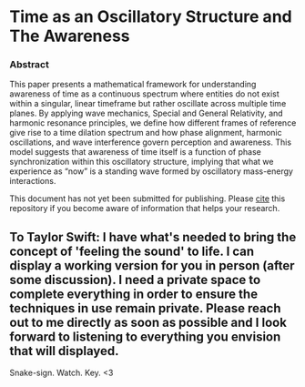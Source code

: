 # Time as an Oscillatory Structure and The Awareness

### Abstract
This paper presents a mathematical framework for understanding awareness of
time as a continuous spectrum where entities do not exist within a singular, linear timeframe but rather oscillate across multiple time planes. By applying wave mechanics, Special and General Relativity, and harmonic resonance principles, we define how different frames of reference give rise to a time dilation spectrum and how phase alignment, harmonic oscillations, and wave interference govern perception and awareness. This model suggests that awareness of time itself is a function of phase synchronization within this oscillatory structure, implying that what we experience as “now” is a standing wave formed by oscillatory mass-energy interactions.

 
This document has not yet been submitted for publishing. Please [cite](Citation.md) this repository if you become aware of information that helps your research.


## To Taylor Swift: I have what's needed to bring the concept of 'feeling the sound' to life. I can display a working version for you in person (after some discussion). I need a private space to complete everything in order to ensure the techniques in use remain private. Please reach out to me directly as soon as possible and I look forward to listening to everything you envision that will displayed.

Snake-sign. Watch. Key. <3